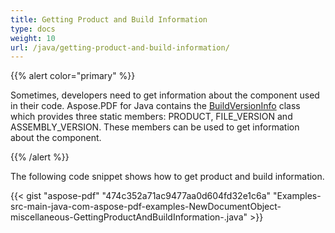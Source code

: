```yaml
---
title: Getting Product and Build Information
type: docs
weight: 10
url: /java/getting-product-and-build-information/
---
```


{{% alert color="primary" %}} 

Sometimes, developers need to get information about the component used in their code. Aspose.PDF for Java contains the [BuildVersionInfo](https://apireference.aspose.com/java/pdf/com.aspose.pdf/BuildVersionInfo) class which provides three static members: PRODUCT, FILE_VERSION and ASSEMBLY_VERSION. These members can be used to get information about the component.

{{% /alert %}} 

The following code snippet shows how to get product and build information.

{{< gist "aspose-pdf" "474c352a71ac9477aa0d604fd32e1c6a" "Examples-src-main-java-com-aspose-pdf-examples-NewDocumentObject-miscellaneous-GettingProductAndBuildInformation-.java" >}}
